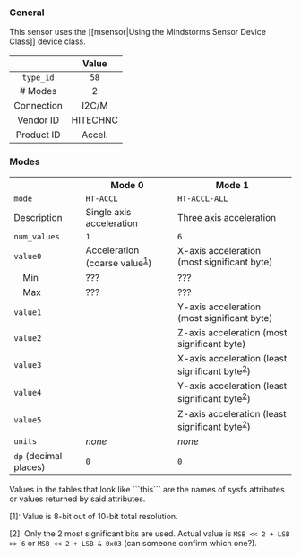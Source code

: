 ### General

This sensor uses the [[msensor|Using the Mindstorms Sensor Device Class]] device class.

|              | Value    |
|:------------:|:--------:|
|```type_id``` | ```58``` |
| # Modes      | 2        |
| Connection   | I2C/M    |
| Vendor ID    | HITECHNC |
| Product ID   | Accel.   |

### Modes

<table>
  <tr>
    <th>
    <th>Mode 0
    <th>Mode 1
  <tr>
    <td><code>mode</code>
    <td><code>HT-ACCL</code>
    <td><code>HT-ACCL-ALL</code>
  <tr>
    <td>Description
    <td>Single axis acceleration
    <td>Three axis acceleration
  <tr>
    <td><code>num_values</code>
    <td><code>1</code>
    <td><code>6</code>
  <tr>
    <td><code>value0</code>
    <td>Acceleration (coarse value<sup><a href="#wiki-note1">1</a></sup>)
    <td>X-axis acceleration (most significant byte)
  <tr>
    <td>&emsp;Min
    <td>???
    <td>???
  <tr>
    <td>&emsp;Max
    <td>???
    <td>???
  <tr>
    <td><code>value1</code>
    <td>
    <td>Y-axis acceleration (most significant byte)
  <tr>
    <td><code>value2</code>
    <td>
    <td>Z-axis acceleration (most significant byte)
  <tr>
    <td><code>value3</code>
    <td>
    <td>X-axis acceleration (least significant byte<sup><a href="#wiki-note2">2</a></sup>)
  <tr>
    <td><code>value4</code>
    <td>
    <td>Y-axis acceleration (least significant byte<sup><a href="#wiki-note2">2</a></sup>)
  <tr>
    <td><code>value5</code>
    <td>
    <td>Z-axis acceleration (least significant byte<sup><a href="#wiki-note2">2</a></sup>)
  <tr>
    <td><code>units</code>
    <td><i>none</i>
    <td><i>none</i>
  <tr>
    <td><code>dp</code> (decimal places)
    <td><code>0</code>
    <td><code>0</code>
</table>
Values in the tables that look like ```this``` are the names of sysfs attributes or values returned by said attributes.

<a name="note1" />[1]: Value is 8-bit out of 10-bit total resolution.

<a name="note2" />[2]: Only the 2 most significant bits are used. Actual value is ```MSB << 2 + LSB >> 6``` or ```MSB << 2 + LSB & 0x03``` (can someone confirm which one?).